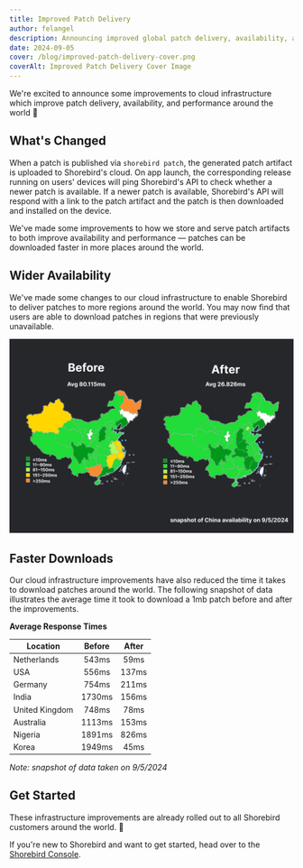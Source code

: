 ```yaml
---
title: Improved Patch Delivery
author: felangel
description: Announcing improved global patch delivery, availability, and performance.
date: 2024-09-05
cover: /blog/improved-patch-delivery-cover.png
coverAlt: Improved Patch Delivery Cover Image
---
```


We're excited to announce some improvements to cloud infrastructure which
improve patch delivery, availability, and performance around the world 🥳

## What's Changed

When a patch is published via `shorebird patch`, the generated patch artifact is
uploaded to Shorebird's cloud. On app launch, the corresponding release running
on users' devices will ping Shorebird's API to check whether a newer patch is
available. If a newer patch is available, Shorebird's API will respond with a
link to the patch artifact and the patch is then downloaded and installed on the
device.

We've made some improvements to how we store and serve patch artifacts to both
improve availability and performance — patches can be downloaded faster in more
places around the world.

## Wider Availability

We've made some changes to our cloud infrastructure to enable Shorebird to
deliver patches to more regions around the world. You may now find that users
are able to download patches in regions that were previously unavailable.

![China Patch availability image](../../assets/images/blog/improved-patch-delivery/china-availability.png)

## Faster Downloads

Our cloud infrastructure improvements have also reduced the time it takes to
download patches around the world. The following snapshot of data illustrates
the average time it took to download a 1mb patch before and after the
improvements.

**Average Response Times**

| Location       | Before | After |
| -------------- | :----: | :---: |
| Netherlands    | 543ms  | 59ms  |
| USA            | 556ms  | 137ms |
| Germany        | 754ms  | 211ms |
| India          | 1730ms | 156ms |
| United Kingdom | 748ms  | 78ms  |
| Australia      | 1113ms | 153ms |
| Nigeria        | 1891ms | 826ms |
| Korea          | 1949ms | 45ms  |

_Note: snapshot of data taken on 9/5/2024_

## Get Started

These infrastructure improvements are already rolled out to all Shorebird
customers around the world. 🥳

If you're new to Shorebird and want to get started, head over to the
[Shorebird Console](https://console.shorebird.dev).
